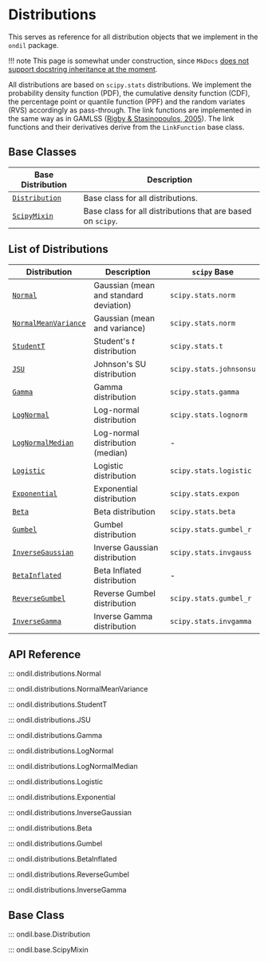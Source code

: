 # Distributions

This serves as reference for all distribution objects that we implement in the `ondil` package. 

!!! note 
    This page is somewhat under construction, since `MkDocs` [does not support docstring inheritance at the moment](https://github.com/mkdocstrings/mkdocstrings/issues/78).

All distributions are based on `scipy.stats` distributions. We implement the probability density function (PDF), the cumulative density function (CDF), the percentage point or quantile function (PPF) and the random variates (RVS) accordingly as pass-through. The link functions are implemented in the same way as in GAMLSS ([Rigby & Stasinopoulos, 2005](https://academic.oup.com/jrsssc/article-abstract/54/3/507/7113027)). The link functions and their derivatives derive from the `LinkFunction` base class.


## Base Classes

| Base Distribution                          | Description                                                 |
| ------------------------------------------ | ----------------------------------------------------------- |
| [`Distribution`](#ondil.base.Distribution) | Base class for all distributions.                           |
| [`ScipyMixin`](#ondil.base.ScipyMixin)     | Base class for all distributions that are based on `scipy`. |


## List of Distributions

| Distribution                                                    | Description                            | `scipy` Base            |
| --------------------------------------------------------------- | -------------------------------------- | ----------------------- |
| [`Normal`](#ondil.distributions.Normal)                         | Gaussian (mean and standard deviation) | `scipy.stats.norm`      |
| [`NormalMeanVariance`](#ondil.distributions.NormalMeanVariance) | Gaussian (mean and variance)           | `scipy.stats.norm`      |
| [`StudentT`](#ondil.distributions.StudentT)                     | Student's $t$ distribution             | `scipy.stats.t`         |
| [`JSU`](#ondil.distributions.JSU)                               | Johnson's SU distribution              | `scipy.stats.johnsonsu` |
| [`Gamma`](#ondil.distributions.Gamma)                           | Gamma distribution                     | `scipy.stats.gamma`     |
| [`LogNormal`](#ondil.distributions.LogNormal)                   | Log-normal distribution                | `scipy.stats.lognorm`   |
| [`LogNormalMedian`](#ondil.distributions.LogNormalMedian)       | Log-normal distribution (median)       | -                       |
| [`Logistic`](#ondil.distributions.Logistic)                     | Logistic distribution                  | `scipy.stats.logistic`  |
| [`Exponential`](#ondil.distributions.Exponential)               | Exponential distribution               | `scipy.stats.expon`     |
| [`Beta`](#ondil.distributions.Beta)                             | Beta distribution                      | `scipy.stats.beta`      |
| [`Gumbel`](#ondil.distributions.Gumbel)                         | Gumbel distribution                    | `scipy.stats.gumbel_r`  |
| [`InverseGaussian`](#ondil.distributions.InverseGaussian)       | Inverse Gaussian distribution          | `scipy.stats.invgauss`  |
| [`BetaInflated`](#ondil.distributions.BetaInflated)             | Beta Inflated distribution             | -                       |
| [`ReverseGumbel`](#ondil.distributions.ReverseGumbel)           | Reverse Gumbel distribution            | `scipy.stats.gumbel_r`  |
| [`InverseGamma`](#ondil.distributions.InverseGamma)             | Inverse Gamma distribution             | `scipy.stats.invgamma`  |

## API Reference

::: ondil.distributions.Normal

::: ondil.distributions.NormalMeanVariance

::: ondil.distributions.StudentT

::: ondil.distributions.JSU

::: ondil.distributions.Gamma

::: ondil.distributions.LogNormal

::: ondil.distributions.LogNormalMedian

::: ondil.distributions.Logistic

::: ondil.distributions.Exponential

::: ondil.distributions.InverseGaussian

::: ondil.distributions.Beta

::: ondil.distributions.Gumbel

::: ondil.distributions.BetaInflated

::: ondil.distributions.ReverseGumbel

::: ondil.distributions.InverseGamma


## Base Class

::: ondil.base.Distribution

::: ondil.base.ScipyMixin
